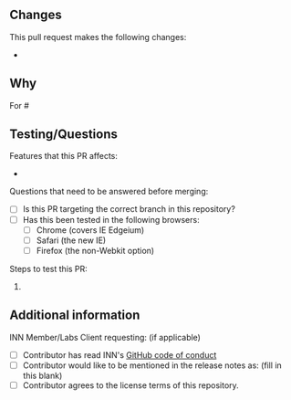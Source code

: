 ## Changes

This pull request makes the following changes:

- <!-- what changed? -->

## Why

<!-- Why does this PR propose these changes? Take as much space as you need to explain. -->
<!-- If there are GitHub issues that this pull request addresses, please list them here. -->
For #

## Testing/Questions

Features that this PR affects:

- 

<!-- If there are no questions, please remove the questions section. -->
Questions that need to be answered before merging:

- [ ] Is this PR targeting the correct branch in this repository?
- [ ] Has this been tested in the following browsers:
	- [ ] Chrome (covers IE Edgeium)
	- [ ] Safari (the new IE)
	- [ ] Firefox (the non-Webkit option)

Steps to test this PR:

1. <!-- list any configuration changes, settings, test content, or other things necessary to test this change. -->

## Additional information

INN Member/Labs Client requesting: (if applicable)

- [ ] Contributor has read INN's [GitHub code of conduct](https://github.com/INN/.github/blob/master/CODE_OF_CONDUCT.md)
- [ ] Contributor would like to be mentioned in the release notes as: (fill in this blank)
- [ ] Contributor agrees to the license terms of this repository.

